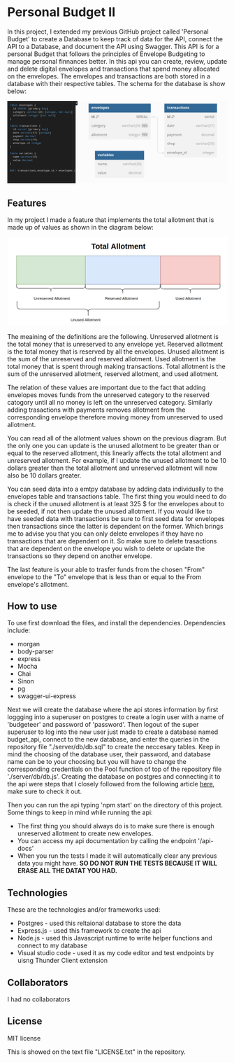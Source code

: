 # Personal Budget II

In this project, I extended my previous GitHub project called 'Personal Budget' to create a Database to keep track of data for the API, connect the API to a Database, and document the API using Swagger. This API is for a personal Budget that follows the principles of Envelope Budgeting to manage personal finnances better. In this api you can create, review, update and delete digital envelopes and transactions that spend money allocated on the envelopes. The envelopes and transactions are both stored in a database with their respective tables. The schema for the database is show below:

![](images/database-schema.png)

## Features

In my project I made a feature that implements the total allotment that is made up of values as shown in the diagram below:

![](images/allotment-diagram.png)

The meaining of the definitions are the following. Unreserved allotment is the total money that is unreserved to any envelope yet. Reserved allotment is the total money that is reserved by all the envelopes. Unused allotment is the sum of the unreserved and reserved allotment. Used allotment is the total money that is spent through making transactions. Total allotment is the sum of the unreserved allotment, reserved allotment, and used allotment.

The relation of these values are important due to the fact that adding envelopes moves funds from the unreserved category to the reserved catogory until all no money is left on the unreserved category. Similarly adding trasactions with payments removes allotment from the corresponding envelope therefore moving money from unreserved to used allotment.

You can read all of the allotment values shown on the previous diagram. But the only one you can update is the unused allotment to be greater than or equal to the reserved allotment, this linearly affects the total allotment and unreserved allotment. For example, if I update the unused allotment to be 10 dollars greater than the total allotment and unreserved allotment will now also be 10 dollars greater.

You can seed data into a emtpy database by adding data individually to the envelopes table and transactions table. The first thing you would need to do is check if the unused allotment is at least 325 $ for the envelopes about to be seeded, if not then update the unused allotment. If you would like to have seeded data with transactions be sure to first seed data for envelopes then transactions since the latter is dependent on the former. Which brings me to advise you that you can only delete envelopes if they have no transactions that are dependent on it. So make sure to delete trasactions that are dependent on the envelope you wish to delete or update the transactions so they depend on another envelope.

The last feature is your able to trasfer funds from the chosen "From" envelope to the "To" envelope that is less than or equal to the From envelope's allotment.

## How to use

To use first download the files, and install the dependencies. Dependencies include:

- morgan
- body-parser
- express
- Mocha
- Chai
- Sinon
- pg
- swagger-ui-express

Next we will create the database where the api stores information by first loggging into a superuser on postgres to create a login user with a name of 'budgeteer' and password of 'password'. Then logout of the super superuser to log into the new user just made to create a database named budget_api, connect to the new database, and enter the queries in the repository file "./server/db/db.sql" to create the neccesary tables. Keep in mind the choosing of the database user, their password, and database name can be to your choosing but you will have to change the corresponding credentials on the Pool function of top of the repository file './server/db/db.js'. Creating the database on postgres and connecting it to the api were steps that I closely followed from the following article [here](https://blog.logrocket.com/crud-rest-api-node-js-express-postgresql/), make sure to check it out.

Then you can run the api typing 'npm start' on the directory of this project. Some things to keep in mind while running the api:

- The first thing you should always do is to make sure there is enough unreserved allotment to create new envelopes.
- You can access my api documentation by calling the endpoint '/api-docs'
- When you run the tests I made it will automatically clear any previous data you might have. **SO DO NOT RUN THE TESTS BECAUSE IT WILL ERASE ALL THE DATAT YOU HAD.**

## Technologies

These are the technologies and/or frameworks used:

- Postgres - used this reltaional database to store the data
- Express.js - used this framework to create the api
- Node.js - used this Javascript runtime to write helper functions and connect to my database
- Visual studio code - used it as my code editor and test endpoints by uisng Thunder Client extension

## Collaborators

I had no collaborators

## License

MIT license

This is showed on the text file "LICENSE.txt" in the repository.
